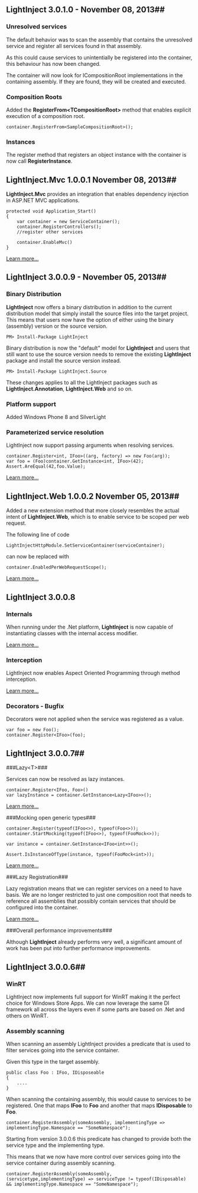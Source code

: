 ## LightInject 3.0.1.0 - November 08, 2013##

### Unresolved services ###

The default behavior was to scan the assembly that contains the unresolved service and register all services found in that assembly. 

As this could cause services to unintentially be registered into the container, this behaviour has now been changed.

The container will now look for ICompositionRoot implementations in the containing assembly. If they are found, they will be created and executed.


### Composition Roots ###

Added the **RegisterFrom&lt;TCompositionRoot&gt;** method that enables explicit execution of a composition root.

	container.RegisterFrom<SampleCompositionRoot>();

### Instances ###

The register method that registers an object instance with the container is now call **RegisterInstance**.    


## LightInject.Mvc 1.0.0.1 November 08, 2013##

**LightInject.Mvc** provides an integration that enables dependency injection in ASP.NET MVC applications.

    protected void Application_Start()
    {
        var container = new ServiceContainer();
        container.RegisterControllers();        
        //register other services
        
        container.EnableMvc()              
    }


<a href="#" onclick = "$('#mvc').trigger('click');"> Learn more... </a>




## LightInject 3.0.0.9 - November 05, 2013##

### Binary Distribution ###

**LightInject** now offers a binary distribution in addition to the current distribution model that simply install the source files into the target project. This means that users now have the option of either using the binary (assembly) version or the source version.

<div class="nuget-badge" >
   <p>
         <code>PM&gt; Install-Package LightInject</code>
   </p>
</div>

Binary distribution is now the "default" model for **LightInject** and users that still want to use the source version needs to remove the existing **LightInject** package and install the source version instead.
  
<div class="nuget-badge" >
   <p>
         <code>PM&gt; Install-Package LightInject.Source</code>
   </p>
</div>

These changes applies to all the LightInject packages such as **LightInject.Annotation**, **LightInject.Web** and so on. 

### Platform support ###

Added Windows Phone 8 and SilverLight 

### Parameterized service resolution ###

LightInject now support passing arguments when resolving services.

    container.Register<int, IFoo>((arg, factory) => new Foo(arg));
    var foo = (Foo)container.GetInstance<int, IFoo>(42);
    Assert.AreEqual(42,foo.Value);

<a href="#" onclick = "$('#gettingstarted').trigger('click');"> Learn more... </a>
  
## LightInject.Web 1.0.0.2 November 05, 2013##

Added a new extension method that more closely resembles the actual intent of **LightInject.Web**, which is to 
enable service to be scoped per web request. 

The following line of code 
  
    LightInjectHttpModule.SetServiceContainer(serviceContainer);

can now be replaced with

    container.EnabledPerWebRequestScope();

<a href="#" onclick = "$('#web').trigger('click');"> Learn more... </a>



## LightInject 3.0.0.8 ##

### Internals ###

When running under the .Net platform, **LightInject** is now capable of instantiating classes with the internal access modifier.

<a href="#" onclick = "$('#gettingstarted').trigger('click');"> Learn more... </a>


### Interception ###

LightInject now enables Aspect Oriented Programming through method interception. 

<a href="#" onclick = "$('#interception').trigger('click');"> Learn more... </a>


### Decorators - Bugfix ###

Decorators were not applied when the service was registered as a value.

    var foo = new Foo();    
    container.Register<IFoo>(foo);




## LightInject 3.0.0.7##

###Lazy&lt;T&gt;###

Services can now be resolved as lazy instances.

    container.Register<IFoo, Foo>()
    var lazyInstance = container.GetInstance<Lazy<IFoo>>();

<a href="#" onclick = "$('#gettingstarted').trigger('click');"> Learn more... </a>

###Mocking open generic types###

    container.Register(typeof(IFoo<>), typeof(Foo<>));
    container.StartMocking(typeof(IFoo<>), typeof(FooMock<>));

    var instance = container.GetInstance<IFoo<int>>();

    Assert.IsInstanceOfType(instance, typeof(FooMock<int>));

<a href="#" onclick = "$('#unittesting').trigger('click');"> Learn more... </a>

###Lazy Registration###

Lazy registration means that we can register services on a need to have basis. We are no longer restricted to just one composition root that needs to reference all assemblies that possibly contain services that should be configured into the container.

<a href="#" onclick = "$('#gettingstarted').trigger('click');"> Learn more... </a>

###Overall performance improvements###

Although **LightInject** already performs very well, a significant amount of work has been put into further performance improvements.



 


## LightInject 3.0.0.6##

### WinRT ##

LightInject now implements full support for WinRT making it the perfect choice for Windows Store Apps. We can now leverage the same DI framework all across the layers even if some parts are based on .Net and others on WinRT.

### Assembly scanning ###
 
When scanning an assembly LightInject provides a predicate that is used to filter services going into the service container.

Given this type in the target assembly.

    public class Foo : IFoo, IDisposeable
    { 
        ....
    }    

When scanning the containing assembly, this would cause to services to be registered. 
One that maps **IFoo** to **Foo** and another that maps **IDisposable** to **Foo**. 


    container.RegisterAssembly(someAssembly, implementingType => implementingType.Namespace == "SomeNamespace");


Starting from version 3.0.0.6 this predicate has changed to provide both the service type and the implementing type.

This means that we now have more control over services going into the service container during assembly scanning.

    container.RegisterAssembly(someAssembly, (servicetype,implementingType) => serviceType != typeof(IDisposable)
    && implementingType.Namespace == "SomeNamespace");

 
